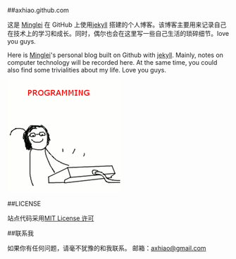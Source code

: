 ##axhiao.github.com

这是 [Minglei](https://axhiao.github.io  "Minglei")  在 GitHub 上使用[jekyll](http://jekyllrb.com)  搭建的个人博客。该博客主要用来记录自己在技术上的学习和成长。同时，偶尔也会在这里写一些自己生活的琐碎细节。love you guys.

Here is [Minglei](https://axhiao.github.io)'s personal blog built on Github with [jekyll](http://jekyllrb.com). Mainly, notes on computer technology will be recorded here. At the same time, you could also find some trivialities about my life. Love you guys. 


![coder monkey is busy with programming](/images/working.gif  "coder monkey")




##LICENSE



站点代码采用[MIT License 许可](http://zh.wikipedia.org/wiki/MIT_License)  

##联系我


如果你有任何问题，请毫不犹豫的和我联系。
邮箱：axhiao@gmail.com


